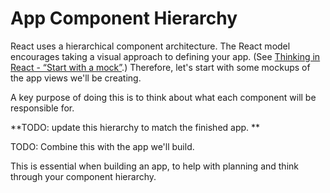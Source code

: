 # App Component Hierarchy

React uses a hierarchical component architecture.  The React model encourages taking a visual approach to defining your app.  (See [Thinking in React - “Start with a mock”](https://facebook.github.io/react/docs/thinking-in-react.html).) Therefore, let's start with some mockups of the app views we'll be creating.

A key purpose of doing this is to think about what each component will be responsible for.

**TODO: update this hierarchy to match the finished app.
**

TODO: Combine this with the app we'll build.

This is essential when building an app, to help with planning and think through your component hierarchy.  
